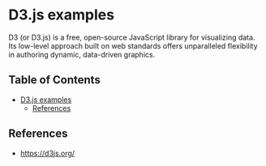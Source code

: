 # D3.js examples

D3 (or D3.js) is a free, open-source JavaScript library for visualizing data. Its low-level approach built on web standards offers unparalleled flexibility in authoring dynamic, data-driven graphics.

## Table of Contents <!-- omit in toc -->

- [D3.js examples](#d3js-examples)
  - [References](#references)

## References

- <https://d3js.org/>
